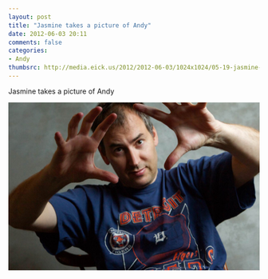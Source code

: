 ```yaml
---
layout: post
title: "Jasmine takes a picture of Andy"
date: 2012-06-03 20:11
comments: false
categories: 
- Andy
thumbsrc: http://media.eick.us/2012/2012-06-03/1024x1024/05-19-jasmine-uniform22.jpg
---
```

Jasmine takes a picture of Andy



![Jasmine takes a picture of Andy](/assets/images/2012/2012-06-03/05-19-jasmine-uniform22.jpg)


